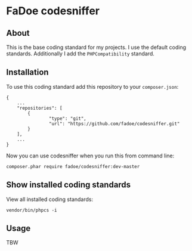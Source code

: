 # FaDoe codesniffer

## About

This is the base coding standard for my projects. I use the default coding standards. Additionally I add the ```PHPCompatibility``` standard.

## Installation

To use this coding standard add this repository to your ```composer.json```:

```
{
    ...
    "repositories": [
        {
                "type": "git",
                "url": "https://github.com/fadoe/codesniffer.git"
        }
    ],
    ...
}
```

Now you can use codesniffer when you run this from command line:


```
composer.phar require fadoe/codesniffer:dev-master
```

## Show installed coding standards

View all installed coding standards:

```
vendor/bin/phpcs -i
```

## Usage

TBW



